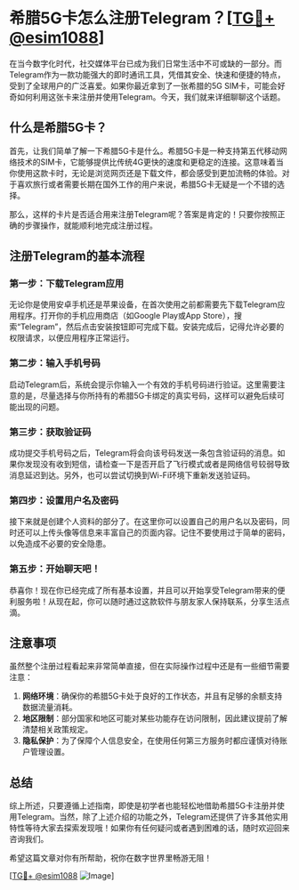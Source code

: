 # 希腊5G卡怎么注册Telegram？[[TG💪+ @esim1088](https://t.me/s/esim1088)]

在当今数字化时代，社交媒体平台已成为我们日常生活中不可或缺的一部分。而Telegram作为一款功能强大的即时通讯工具，凭借其安全、快速和便捷的特点，受到了全球用户的广泛喜爱。如果你最近拿到了一张希腊的5G SIM卡，可能会好奇如何利用这张卡来注册并使用Telegram。今天，我们就来详细聊聊这个话题。

## 什么是希腊5G卡？

首先，让我们简单了解一下希腊5G卡是什么。希腊5G卡是一种支持第五代移动网络技术的SIM卡，它能够提供比传统4G更快的速度和更稳定的连接。这意味着当你使用这款卡时，无论是浏览网页还是下载文件，都会感受到更加流畅的体验。对于喜欢旅行或者需要长期在国外工作的用户来说，希腊5G卡无疑是一个不错的选择。

那么，这样的卡片是否适合用来注册Telegram呢？答案是肯定的！只要你按照正确的步骤操作，就能顺利地完成注册过程。

## 注册Telegram的基本流程

### 第一步：下载Telegram应用

无论你是使用安卓手机还是苹果设备，在首次使用之前都需要先下载Telegram应用程序。打开你的手机应用商店（如Google Play或App Store），搜索“Telegram”，然后点击安装按钮即可完成下载。安装完成后，记得允许必要的权限请求，以便应用程序正常运行。

### 第二步：输入手机号码

启动Telegram后，系统会提示你输入一个有效的手机号码进行验证。这里需要注意的是，尽量选择与你所持有的希腊5G卡绑定的真实号码，这样可以避免后续可能出现的问题。

### 第三步：获取验证码

成功提交手机号码之后，Telegram将会向该号码发送一条包含验证码的消息。如果你发现没有收到短信，请检查一下是否开启了飞行模式或者是网络信号较弱导致消息延迟到达。另外，也可以尝试切换到Wi-Fi环境下重新发送验证码。

### 第四步：设置用户名及密码

接下来就是创建个人资料的部分了。在这里你可以设置自己的用户名以及密码，同时还可以上传头像等信息来丰富自己的页面内容。记住不要使用过于简单的密码，以免造成不必要的安全隐患。

### 第五步：开始聊天吧！

恭喜你！现在你已经完成了所有基本设置，并且可以开始享受Telegram带来的便利服务啦！从现在起，你可以随时通过这款软件与朋友家人保持联系，分享生活点滴。

## 注意事项

虽然整个注册过程看起来非常简单直接，但在实际操作过程中还是有一些细节需要注意：

1. **网络环境**：确保你的希腊5G卡处于良好的工作状态，并且有足够的余额支持数据流量消耗。
2. **地区限制**：部分国家和地区可能对某些功能存在访问限制，因此建议提前了解清楚相关政策规定。
3. **隐私保护**：为了保障个人信息安全，在使用任何第三方服务时都应谨慎对待账户管理设置。

## 总结

综上所述，只要遵循上述指南，即使是初学者也能轻松地借助希腊5G卡注册并使用Telegram。当然，除了上述介绍的功能之外，Telegram还提供了许多其他实用特性等待大家去探索发现哦！如果你有任何疑问或者遇到困难的话，随时欢迎回来咨询我们。

希望这篇文章对你有所帮助，祝你在数字世界里畅游无阻！

[[TG💪+ @esim1088](https://t.me/s/esim1088) ![Image](https://i.postimg.cc/4NQfJmqS/Snipaste-2025-05-13-00-14-12.png)]